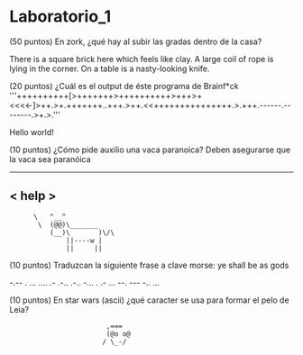 # Laboratorio_1
 
(50 puntos) En zork, ¿qué hay al subir las gradas dentro de la casa? 

  There is a square brick here which feels like clay.
  A large coil of rope is lying in the corner.
  On a table is a nasty-looking knife.

(20 puntos) ¿Cuál es el output de éste programa de Brainf*ck
'''++++++++++[>+++++++>++++++++++>+++>+<<<<-]>++.>+.+++++++..+++.>++.<<+++++++++++++++.>.+++.------.--------.>+.>.'''
 
   Hello world!
  
(10 puntos) ¿Cómo pide auxilio una vaca paranoica?
Deben asegurarse que la vaca sea paranóica

   ______
  < help >
   ------
          \   ^__^
           \  (@@)\_______
              (__)\       )\/\
                  ||----w |
                  ||     ||


(10 puntos) Traduzcan la siguiente frase a clave morse:
ye shall be as gods

  -.-- .  ... .... .- .-.. .-..  -... .  .- ...  --. --- -.. ...

(10 puntos) En star wars (ascii) ¿qué caracter se usa para formar el pelo de Leia?

                            ,===                                              
                            (@o o@                                             
                           / \_-/ 
                           
                          
